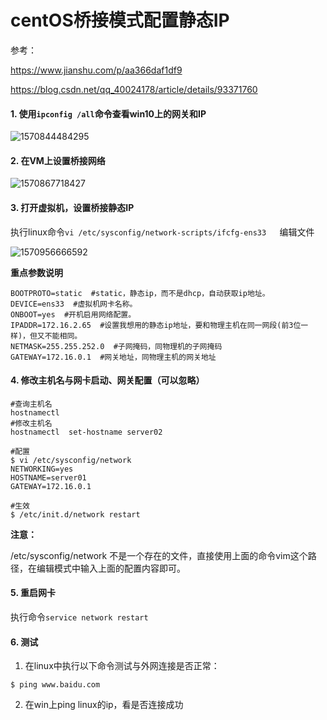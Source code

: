 # centOS桥接模式配置静态IP

参考：

https://www.jianshu.com/p/aa366daf1df9

https://blog.csdn.net/qq_40024178/article/details/93371760

#### 1. 使用```ipconfig /all```命令查看win10上的网关和IP

![1570844484295](C:\Users\renyang\AppData\Roaming\Typora\typora-user-images\1570844484295.png)

#### 2. 在VM上设置桥接网络

![1570867718427](C:\Users\renyang\AppData\Roaming\Typora\typora-user-images\1570867718427.png)

#### 3. 打开虚拟机，设置桥接静态IP

执行linux命令```vi /etc/sysconfig/network-scripts/ifcfg-ens33	```编辑文件

![1570956666592](C:\Users\renyang\AppData\Roaming\Typora\typora-user-images\1570956666592.png)

**重点参数说明**

```
BOOTPROTO=static  #static，静态ip，而不是dhcp，自动获取ip地址。
DEVICE=ens33  #虚拟机网卡名称。
ONBOOT=yes  #开机启用网络配置。
IPADDR=172.16.2.65  #设置我想用的静态ip地址，要和物理主机在同一网段(前3位一样)，但又不能相同。
NETMASK=255.255.252.0  #子网掩码，同物理机的子网掩码
GATEWAY=172.16.0.1  #网关地址，同物理主机的网关地址
```

#### 4. 修改主机名与网卡启动、网关配置（可以忽略）

```
#查询主机名
hostnamectl
#修改主机名
hostnamectl  set-hostname server02

#配置
$ vi /etc/sysconfig/network
NETWORKING=yes
HOSTNAME=server01
GATEWAY=172.16.0.1

#生效
$ /etc/init.d/network restart
```

**注意：**

/etc/sysconfig/network 不是一个存在的文件，直接使用上面的命令vim这个路径，在编辑模式中输入上面的配置内容即可。

#### 5. 重启网卡

执行命令```service network restart```

#### 6. 测试

1. 在linux中执行以下命令测试与外网连接是否正常：

``` $ ping www.baidu.com ``` 

2. 在win上ping linux的ip，看是否连接成功



